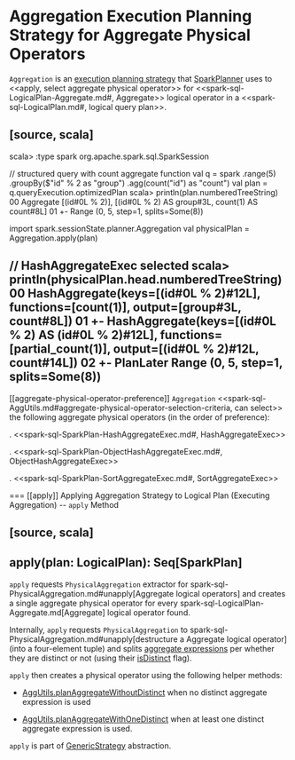 # Aggregation Execution Planning Strategy for Aggregate Physical Operators

`Aggregation` is an [execution planning strategy](SparkStrategy.md) that [SparkPlanner](../SparkPlanner.md) uses to <<apply, select aggregate physical operator>> for <<spark-sql-LogicalPlan-Aggregate.md#, Aggregate>> logical operator in a <<spark-sql-LogicalPlan.md#, logical query plan>>.

[source, scala]
----
scala> :type spark
org.apache.spark.sql.SparkSession

// structured query with count aggregate function
val q = spark
  .range(5)
  .groupBy($"id" % 2 as "group")
  .agg(count("id") as "count")
val plan = q.queryExecution.optimizedPlan
scala> println(plan.numberedTreeString)
00 Aggregate [(id#0L % 2)], [(id#0L % 2) AS group#3L, count(1) AS count#8L]
01 +- Range (0, 5, step=1, splits=Some(8))

import spark.sessionState.planner.Aggregation
val physicalPlan = Aggregation.apply(plan)

// HashAggregateExec selected
scala> println(physicalPlan.head.numberedTreeString)
00 HashAggregate(keys=[(id#0L % 2)#12L], functions=[count(1)], output=[group#3L, count#8L])
01 +- HashAggregate(keys=[(id#0L % 2) AS (id#0L % 2)#12L], functions=[partial_count(1)], output=[(id#0L % 2)#12L, count#14L])
02    +- PlanLater Range (0, 5, step=1, splits=Some(8))
----

[[aggregate-physical-operator-preference]]
`Aggregation` <<spark-sql-AggUtils.md#aggregate-physical-operator-selection-criteria, can select>> the following aggregate physical operators (in the order of preference):

. <<spark-sql-SparkPlan-HashAggregateExec.md#, HashAggregateExec>>

. <<spark-sql-SparkPlan-ObjectHashAggregateExec.md#, ObjectHashAggregateExec>>

. <<spark-sql-SparkPlan-SortAggregateExec.md#, SortAggregateExec>>

=== [[apply]] Applying Aggregation Strategy to Logical Plan (Executing Aggregation) -- `apply` Method

[source, scala]
----
apply(plan: LogicalPlan): Seq[SparkPlan]
----

`apply` requests `PhysicalAggregation` extractor for spark-sql-PhysicalAggregation.md#unapply[Aggregate logical operators] and creates a single aggregate physical operator for every spark-sql-LogicalPlan-Aggregate.md[Aggregate] logical operator found.

Internally, `apply` requests `PhysicalAggregation` to spark-sql-PhysicalAggregation.md#unapply[destructure a Aggregate logical operator] (into a four-element tuple) and splits [aggregate expressions](../expressions/AggregateExpression.md) per whether they are distinct or not (using their [isDistinct](../expressions/AggregateExpression.md#isDistinct) flag).

`apply` then creates a physical operator using the following helper methods:

* [AggUtils.planAggregateWithoutDistinct](../spark-sql-AggUtils.md#planAggregateWithoutDistinct) when no distinct aggregate expression is used

* [AggUtils.planAggregateWithOneDistinct](../spark-sql-AggUtils.md#planAggregateWithOneDistinct) when at least one distinct aggregate expression is used.

`apply` is part of [GenericStrategy](../catalyst/GenericStrategy.md#apply) abstraction.
